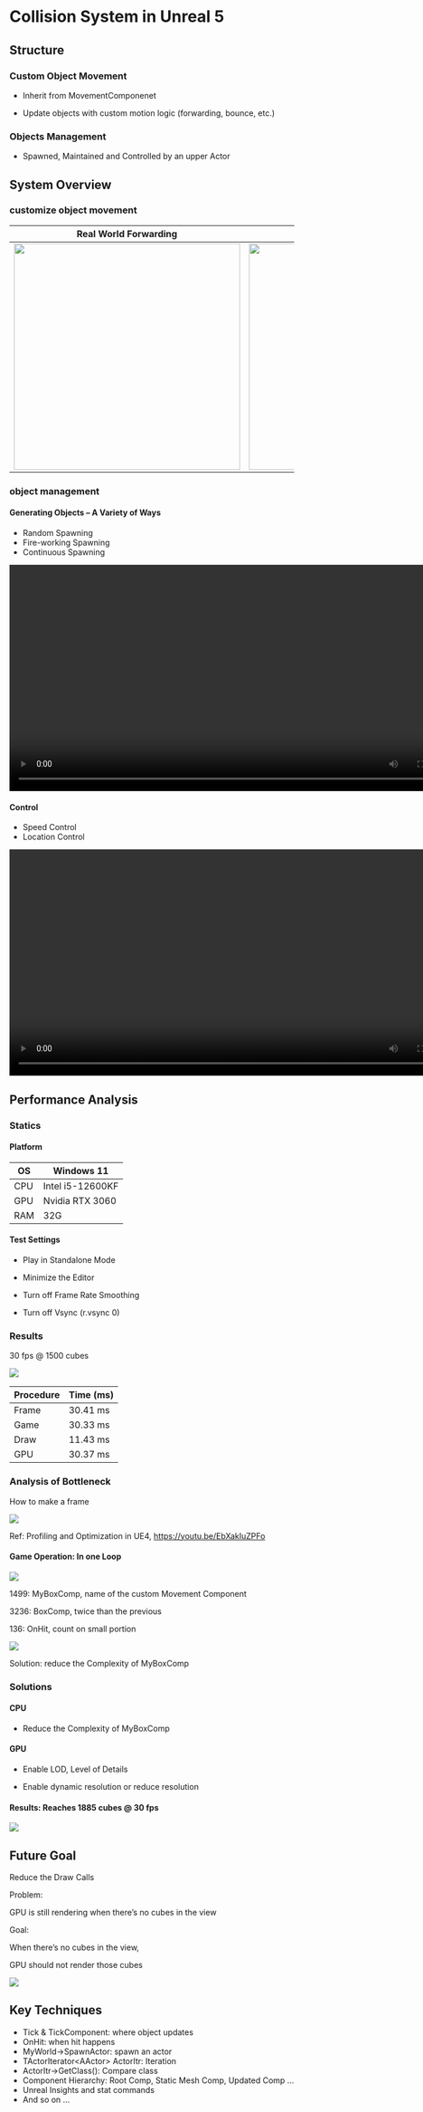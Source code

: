 # Collision System in Unreal 5

## Structure

### Custom Object Movement

- Inherit from MovementComponenet

- Update objects with custom motion logic \(forwarding\, bounce\, etc\.\)

### Objects Management

- Spawned, Maintained and Controlled by an upper Actor

## System Overview

### customize object movement

| Real World Forwarding            | Spin Forwarding                                              |
| -------------------------------- | ------------------------------------------------------------ |
| <img src="img/Collision_System0.gif" width="400px" /> | <img src="img/Collision_System1.gif" width="400px" /> |

### object management

#### Generating Objects – A Variety of Ways

- Random Spawning
- Fire-working Spawning
- Continuous Spawning

<video src="img/Object Management.mp4" width="800px" controls="controls"></video>

#### Control

- Speed Control
- Location Control

<video src="img/Object control.mp4" width="800px" controls="controls"></video>

## Performance Analysis

### Statics

#### Platform

| OS   | Windows 11        |
| ---- | ----------------- |
| CPU  | Intel i5\-12600KF |
| GPU  | Nvidia RTX 3060   |
| RAM  | 32G               |

#### Test Settings

- Play in Standalone Mode

- Minimize the Editor

- Turn off Frame Rate Smoothing

- Turn off Vsync \(r\.vsync 0\)​​​

### Results

30 fps @ 1500 cubes

![](img/Collision_System2.png)

| Procedure | Time (ms) |
| :-------- | --------- |
| Frame     | 30.41 ms  |
| Game      | 30.33 ms  |
| Draw      | 11.43 ms  |
| GPU       | 30.37 ms  |

### Analysis of Bottleneck

How to make a frame

![](img/Collision_System3.png)

Ref: Profiling and Optimization in UE4,  https://youtu.be/EbXakIuZPFo



#### Game Operation: In one Loop

![](img/Collision_System5.png)

1499: MyBoxComp, name of the custom Movement Component

3236: BoxComp, twice than the previous

136: OnHit, count on small portion

![](img/Collision_System6.png)

Solution: reduce the Complexity of MyBoxComp

### Solutions

#### CPU

- Reduce the Complexity of MyBoxComp

#### GPU

- Enable LOD, Level of Details

- Enable dynamic resolution or reduce resolution

#### Results: Reaches 1885 cubes @ 30 fps

![](img/Collision_System7.png)

## Future Goal

Reduce the Draw Calls

Problem:

GPU is still rendering when there’s no cubes in the view

Goal:

When there’s no cubes in the view,

GPU should not render those cubes

![](img/Collision_System8.png)

## Key Techniques

- Tick & TickComponent: where object updates
- OnHit: when hit happens
- MyWorld->SpawnActor: spawn an actor
- TActorIterator\<AActor\> ActorItr: Iteration
- ActorItr->GetClass(): Compare class
- Component Hierarchy: Root Comp, Static Mesh Comp, Updated Comp …
- Unreal Insights and stat commands
- And so on …
